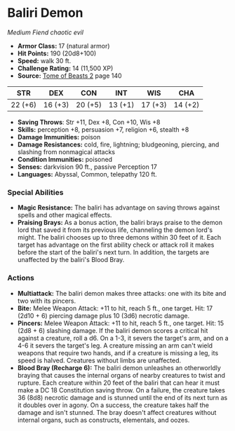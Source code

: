 # Baliri Demon

*Medium* *Fiend* *chaotic evil*

- **Armor Class:** 17 (natural armor)
- **Hit Points:** 190 (20d8+100)
- **Speed:** walk 30 ft.
- **Challenge Rating:** 14 (11,500 XP)
- **Source:** [Tome of Beasts 2](https://koboldpress.com/kpstore/product/tome-of-beasts-2-for-5th-edition) page 140

| STR | DEX | CON | INT | WIS | CHA |
| --- | --- | --- | --- | --- | --- |
| 22 (+6) | 16 (+3) | 20 (+5) | 13 (+1) | 17 (+3) | 14 (+2) |

- **Saving Throws**: Str +11, Dex +8, Con +10, Wis +8
- **Skills:** perception +8, persuasion +7, religion +6, stealth +8
- **Damage Immunities:** poison
- **Damage Resistances:** cold, fire, lightning; bludgeoning, piercing, and slashing from nonmagical attacks
- **Condition Immunities:** poisoned
- **Senses:** darkvision 90 ft., passive Perception 17
- **Languages:** Abyssal, Common, telepathy 120 ft.

### Special Abilities

- **Magic Resistance:** The baliri has advantage on saving throws against spells and other magical effects.
- **Praising Brays:** As a bonus action, the baliri brays praise to the demon lord that saved it from its previous life, channeling the demon lord's might. The baliri chooses up to three demons within 30 feet of it. Each target has advantage on the first ability check or attack roll it makes before the start of the baliri's next turn. In addition, the targets are unaffected by the baliri's Blood Bray.

### Actions

- **Multiattack:** The baliri demon makes three attacks: one with its bite and two with its pincers.
- **Bite:** Melee Weapon Attack: +11 to hit, reach 5 ft., one target. Hit: 17 (2d10 + 6) piercing damage plus 10 (3d6) necrotic damage.
- **Pincers:** Melee Weapon Attack: +11 to hit, reach 5 ft., one target. Hit: 15 (2d8 + 6) slashing damage. If the baliri demon scores a critical hit against a creature, roll a d6. On a 1-3, it severs the target's arm, and on a 4-6 it severs the target's leg. A creature missing an arm can't wield weapons that require two hands, and if a creature is missing a leg, its speed is halved. Creatures without limbs are unaffected.
- **Blood Bray (Recharge 6):** The baliri demon unleashes an otherworldly braying that causes the internal organs of nearby creatures to twist and rupture. Each creature within 20 feet of the baliri that can hear it must make a DC 18 Constitution saving throw. On a failure, the creature takes 36 (8d8) necrotic damage and is stunned until the end of its next turn as it doubles over in agony. On a success, the creature takes half the damage and isn't stunned. The bray doesn't affect creatures without internal organs, such as constructs, elementals, and oozes.


